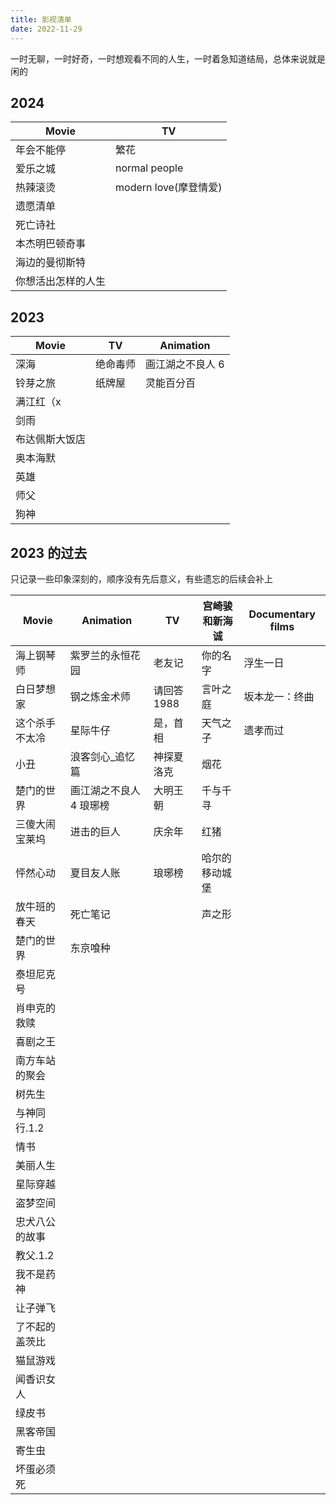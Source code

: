 ```yaml
---
title: 影视清单
date: 2022-11-29
---
```


一时无聊，一时好奇，一时想观看不同的人生，一时着急知道结局，总体来说就是闲的

## 2024

| Movie              | TV                    |
| ------------------ | --------------------- |
| 年会不能停         | 繁花                  |
| 爱乐之城           | normal people         |
| 热辣滚烫           | modern love(摩登情爱) |
| 遗愿清单           |                       |
| 死亡诗社           |                       |
| 本杰明巴顿奇事     |                       |
| 海边的曼彻斯特     |                       |
| 你想活出怎样的人生 |                       |

## 2023

| Movie          | TV       | Animation        |
| -------------- | -------- | ---------------- |
| 深海           | 绝命毒师 | 画江湖之不良人 6 |
| 铃芽之旅       | 纸牌屋   | 灵能百分百       |
| 满江红（x      |          |                  |
| 剑雨           |          |                  |
| 布达佩斯大饭店 |          |                  |
| 奥本海默       |          |                  |
| 英雄           |          |                  |
| 师父           |          |                  |
| 狗神           |          |                  |

## 2023 的过去

只记录一些印象深刻的，顺序没有先后意义，有些遗忘的后续会补上

| Movie          | Animation               | TV          | 宫崎骏和新海诚 | Documentary films |
| -------------- | ----------------------- | ----------- | -------------- | ----------------- |
| 海上钢琴师     | 紫罗兰的永恒花园        | 老友记      | 你的名字       | 浮生一日          |
| 白日梦想家     | 钢之炼金术师            | 请回答 1988 | 言叶之庭       | 坂本龙一：终曲    |
| 这个杀手不太冷 | 星际牛仔                | 是，首相    | 天气之子       | 遗孝而过          |
| 小丑           | 浪客剑心\_追忆篇        | 神探夏洛克  | 烟花           |                   |
| 楚门的世界     | 画江湖之不良人 4 琅琊榜 | 大明王朝    | 千与千寻       |                   |
| 三傻大闹宝莱坞 | 进击的巨人              | 庆余年      | 红猪           |                   |
| 怦然心动       | 夏目友人账              | 琅琊榜      | 哈尔的移动城堡 |                   |
| 放牛班的春天   | 死亡笔记                |             | 声之形         |                   |
| 楚门的世界     | 东京喰种                |             |                |                   |
| 泰坦尼克号     |                         |             |                |
| 肖申克的救赎   |                         |             |                |
| 喜剧之王       |                         |             |                |
| 南方车站的聚会 |                         |             |                |
| 树先生         |                         |             |                |
| 与神同行.1.2   |                         |             |                |
| 情书           |                         |             |                |
| 美丽人生       |                         |             |                |
| 星际穿越       |                         |             |                |
| 盗梦空间       |                         |             |                |
| 忠犬八公的故事 |                         |             |                |
| 教父.1.2       |                         |             |                |
| 我不是药神     |                         |             |                |
| 让子弹飞       |                         |             |                |
| 了不起的盖茨比 |                         |             |                |
| 猫鼠游戏       |                         |             |                |
| 闻香识女人     |                         |             |                |
| 绿皮书         |                         |             |                |
| 黑客帝国       |                         |             |                |
| 寄生虫         |                         |             |                |
| 坏蛋必须死     |                         |             |                |
